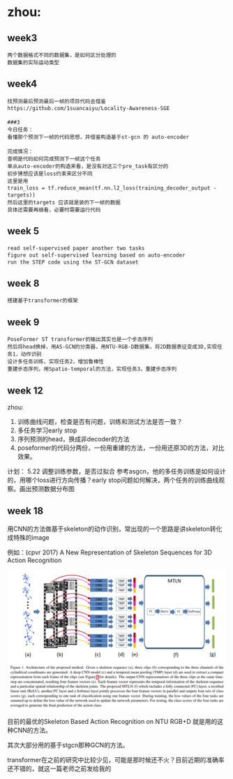 #  zhou:

## week3
```
两个数据格式不同的数据集，是如何区分处理的
数据集的实际运动类型
```

## week4
```
找预测最后预测最后一帧的项目代码去借鉴
https://github.com/1suancaiyu/Locality-Awareness-SGE

###3
今日任务：
看懂那个预测下一帧的代码思想，并借鉴构造基于st-gcn 的 auto-encoder

完成情况：
查明是代码如何完成预测下一帧这个任务
单从auto-encoder的构造来看，是没有对这三个pre_task有区分的
初步猜想应该是loss约束来区分不同
这里是用
train_loss = tf.reduce_mean(tf.nn.l2_loss(training_decoder_output - targets))
然后这里的targets 应该就是装的下一帧的数据
具体还需要再细看，必要时需要运行代码
```

## week 5
```
read self-supervised paper another two tasks
figure out self-supervised learning based on auto-encoder
run the STEP code using the ST-GCN dataset 
```

## week 8
```
搭建基于transformer的框架
```

## week 9
```
PoseFormer ST transformer的输出其实也是一个步态序列
然后将head换掉，用AS-GCN的分类器，用NTU-RGB-D数据集，将2D数据表征变成3D,实现任务1，动作识别
设计多任务训练，实现任务2，增加鲁棒性
重建步态序列，用Spatio-temporal的方法，实现任务3，重建步态序列
```

## week 12

zhou:
1. 训练曲线问题，检查是否有问题，训练和测试方法是否一致？
2. 多任务学习early stop
3. 序列预测的head，换成非decoder的方法
4. poseformer的代码分两份，一份用重建的方法，一份用还原3D的方法，对比效果。

计划：
5.22
调整训练参数，是否过拟合
参考asgcn，他的多任务训练是如何设计的，用哪个loss进行方向传播？early stop问题如何解决，两个任务的训练曲线观察。画出预测数据分布图



## week 18

用CNN的方法做基于skeleton的动作识别，常出现的一个思路是讲skeleton转化成特殊的image

例如：(cpvr 2017) A New Representation of Skeleton Sequences for 3D Action Recognition

![image-20210703162140324](img/zhou/image-20210703162140324.png)





目前的最优的Skeleton Based Action Recognition on NTU RGB+D 就是用的这种CNN的方法。

其次大部分用的基于stgcn那种GCN的方法。

transformer在之前的研究中比较少见，可能是那时候还不火？目前近期的准确率还不错的，就这一篇老师之前发给我的